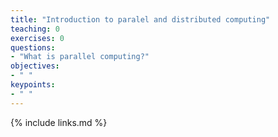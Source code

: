 ```yaml
---
title: "Introduction to paralel and distributed computing"
teaching: 0
exercises: 0
questions:
- "What is parallel computing?"
objectives:
- " "
keypoints:
- " "
---
```




{% include links.md %}




